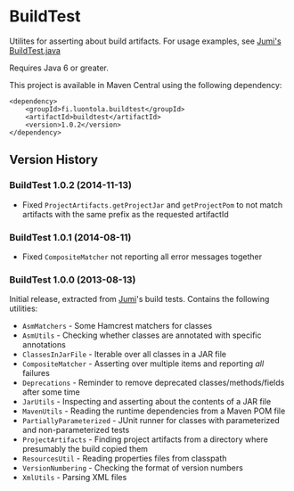 BuildTest
=========

Utilites for asserting about build artifacts. For usage examples, see
[Jumi's BuildTest.java](https://github.com/orfjackal/jumi/blob/master/end-to-end-tests/src/test/java/fi/jumi/test/BuildTest.java)

Requires Java 6 or greater.

This project is available in Maven Central using the following dependency:

```
<dependency>
    <groupId>fi.luontola.buildtest</groupId>
    <artifactId>buildtest</artifactId>
    <version>1.0.2</version>
</dependency>
```


Version History
---------------

### BuildTest 1.0.2 (2014-11-13)

- Fixed `ProjectArtifacts.getProjectJar` and `getProjectPom` to not match
  artifacts with the same prefix as the requested artifactId

### BuildTest 1.0.1 (2014-08-11)

- Fixed `CompositeMatcher` not reporting all error messages together

### BuildTest 1.0.0 (2013-08-13)

Initial release, extracted from [Jumi](http://jumi.fi/)'s build tests.
Contains the following utilities:

- `AsmMatchers` - Some Hamcrest matchers for classes
- `AsmUtils` - Checking whether classes are annotated with specific annotations
- `ClassesInJarFile` - Iterable over all classes in a JAR file
- `CompositeMatcher` - Asserting over multiple items and reporting *all* failures
- `Deprecations` - Reminder to remove deprecated classes/methods/fields after some time
- `JarUtils` - Inspecting and asserting about the contents of a JAR file
- `MavenUtils` - Reading the runtime dependencies from a Maven POM file
- `PartiallyParameterized` - JUnit runner for classes with parameterized and non-parameterized tests
- `ProjectArtifacts` - Finding project artifacts from a directory where presumably the build copied them
- `ResourcesUtil` - Reading properties files from classpath
- `VersionNumbering` - Checking the format of version numbers
- `XmlUtils` - Parsing XML files
